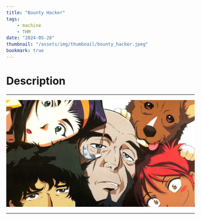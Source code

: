 ```yaml
---
title: "Bounty Hacker"
tags:
    - machine
    - THM
date: "2024-05-28"
thumbnail: "/assets/img/thumbnail/bounty_hacker.jpeg"
bookmark: true
---
```


# Description
---

<img src="/assets/img/thumbnail/bounty_hacker.jpeg" alt="Bounty Hacker">

---


